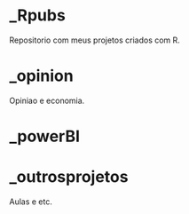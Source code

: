 # _Rpubs
Repositorio com meus projetos criados com R.

# _opinion
Opiniao e economia.

# _powerBI

# _outrosprojetos
Aulas e etc.
